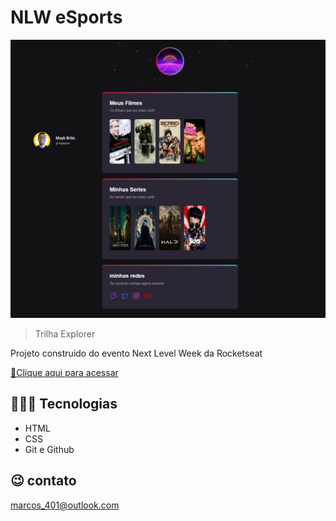 # NLW eSports 
![preview](./.github/preview-2.png)

> Trilha Explorer

Projeto construido do evento Next Level Week da Rocketseat

[🔗Clique aqui para acessar](https://parzisval401.github.io/NLW-eSports-explorer2/)

##  👨🏻‍💻 Tecnologias

- HTML
- CSS
- Git e Github

## 😉 contato

marcos_401@outlook.com

